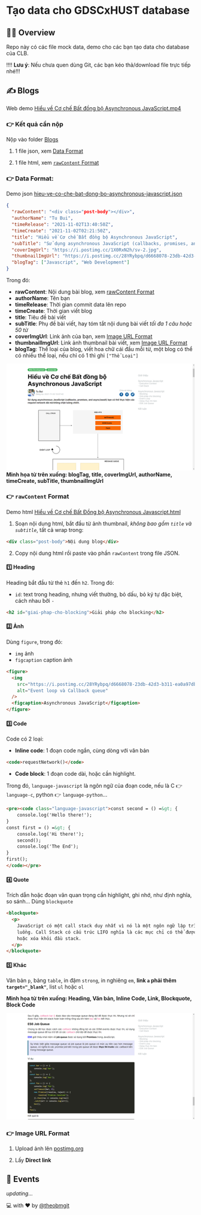 # Tạo data cho GDSCxHUST database

## 🙆‍♂️ Overview

Repo này có các file mock data, demo cho các bạn tạo data cho database của CLB.

‼️‼️ **Lưu ý**: Nếu chưa quen dùng Git, các bạn kéo thả/download file trực tiếp nhé!!!

## ✍️ Blogs

Web demo [Hiểu về Cơ chế Bất đồng bộ Asynchronous JavaScript.mp4](./Blogs/demo/Hiểu%20về%20Cơ%20chế%20Bất%20đồng%20bộ%20Asynchronous%20JavaScript.mp4)

### 👉 Kết quả cần nộp

Nộp vào folder [Blogs](./Blogs)

1. 1 file json, xem [Data Format](#-data-format)

2. 1 file html, xem [`rawContent` Format](#-rawcontent-format)

### 👉 Data Format:

Demo json [hieu-ve-co-che-bat-dong-bo-asynchronous-javascript.json](./Blogs/hieu-ve-co-che-bat-dong-bo-asynchronous-javascript.json)

```json
{
  "rawContent": "<div class="post-body"></div>",
  "authorName": "Tu Bui",
  "timeRelease": "2021-11-02T13:40:50Z",
  "timeCreate": "2021-11-02T02:21:50Z",
  "title": "Hiểu về Cơ chế Bất đồng bộ Asynchronous JavaScript",
  "subTitle": "Sử dụng asynchronous JavaScript (callbacks, promises, and async/await) bạn có thể thực hiện các request network dài mà không chặn luồng chính.",
  "coverImgUrl": "https://i.postimg.cc/1X0RxN2h/sv-2.jpg",
  "thumbnailImgUrl": "https://i.postimg.cc/28YRybpq/d6668078-23db-42d3-b311-ea0a97dbd6e6.gif",
  "blogTag": ["Javascript", "Web Development"]
}
```

Trong đó:

- **rawContent**: Nội dung bài blog, xem [rawContent Format](#-rawcontent-format)
- **authorName**: Tên bạn
- **timeRelease**: Thời gian commit data lên repo
- **timeCreate**: Thời gian viết blog
- **title**: Tiêu đề bài viết
- **subTitle**: Phụ đề bài viết, hay tóm tắt nội dung bài viết _tối đa 1 câu hoặc 50 từ_
- **coverImgUrl**: Link ảnh của bạn, xem [Image URL Format](#-image-url-format)
- **thumbnailImgUrl**: Link ảnh thumbnail bài viết, xem [Image URL Format](#-image-url-format)
- **blogTag**: Thể loại của blog, viết hoa chữ cái đầu mỗi từ, một blog có thể có nhiều thể loại, nếu chỉ có 1 thì ghi `["Thể Loại"]`

![meta demo](./Blogs/demo/meta.png)
**Minh họa từ trên xuống: blogTag, title, coverImgUrl, authorName, timeCreate, subTitle, thumbnailImgUrl**

### 👉 `rawContent` Format

Demo html [Hiểu về Cơ chế Bất Đồng bộ Asynchronous Javascript.html](./Blogs/Hiểu%20về%20Cơ%20chế%20Bất%20Đồng%20bộ%20Asynchronous%20Javascript.html)

1. Soạn nội dung html, bắt đầu từ ảnh thumbnail, _không bao gồm `title` và `subtitle`_, tất cả wrap trong:

```html
<div class="post-body">Nội dung blog</div>
```

2. Copy nội dung html rồi paste vào phần `rawContent` trong file JSON.

#### 1️⃣ Heading

Heading bắt đầu từ thẻ `h1` đến `h2`. Trong đó:

- `id`: text trong heading, nhưng viết thường, bỏ dấu, bỏ ký tự đặc biệt, cách nhau bởi `-`

```html
<h2 id="giai-phap-cho-blocking">Giải pháp cho blocking</h2>
```

#### 2️⃣ Ảnh

Dùng `figure`, trong đó:

- `img` ảnh
- `figcaption` caption ảnh

```html
<figure>
  <img
    src="https://i.postimg.cc/28YRybpq/d6668078-23db-42d3-b311-ea0a97dbd6e6.gif"
    alt="Event loop và Callback queue"
  />
  <figcaption>Asynchronous JavaScript</figcaption>
</figure>
```

#### 3️⃣ Code

Code có 2 loại:

- **Inline code**: 1 đoạn code ngắn, cùng dòng với văn bản

```html
<code>requestNetwork()</code>
```

- **Code block**: 1 đoạn code dài, hoặc cần highlight.

Trong đó, `language-javascript` là ngôn ngữ của đoạn code, nếu là C 👉 `language-c`, python 👉 `language-python`...

```html
<pre><code class="language-javascript">const second = () =&gt; {
    console.log('Hello there!');
}
const first = () =&gt; {
    console.log('Hi there!');
    second();
    console.log('The End');
}
first();
</code></pre>
```

#### 4️⃣ Quote

Trích dẫn hoặc đoạn văn quan trọng cần highlight, ghi nhớ, như định nghĩa, so sánh...
Dùng `blockquote`

```html
<blockquote>
  <p>
    JavaScript có một call stack duy nhất vì nó là một ngôn ngữ lập trình đơn
    luồng. Call Stack có cấu trúc LIFO nghĩa là các mục chỉ có thể được thêm
    hoặc xóa khỏi đầu stack.
  </p>
</blockquote>
```

#### 5️⃣ Khác

Văn bản `p`, bảng `table`, in đậm `strong`, in nghiêng `em`, **link `a` phải thêm `target="_blank"`**, list `ul` hoặc `ol`

**Minh họa từ trên xuống: Heading, Văn bản, Inline Code, Link, Blockquote, Block Code**

![contentdemo](./Blogs/demo/content.png)

### 👉 Image URL Format

1. Upload ảnh lên [postimg.org](https://postimages.org/)

2. Lấy **Direct link**

## 🚵 Events

_updating..._

:computer: with :heart: by [@theobmgit](https://github.com/theobmgit)
